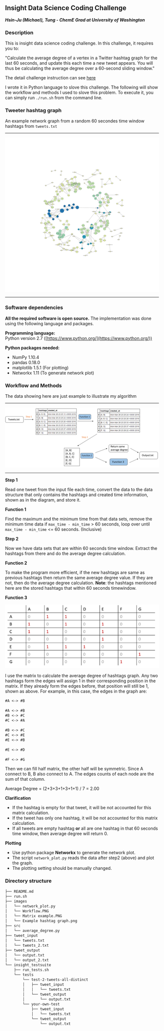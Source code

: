 ## Insight Data Science Coding Challenge
***Hsin-Ju (Michael), Tung - ChemE Grad at University of Washington***

                       
### Description

This is insight data science coding challenge. In this challenge, it requires you to:

"Calculate the average degree of a vertex in a Twitter hashtag graph for the last 60 seconds, and update this each time a new tweet appears.  You will thus be calculating the average degree over a 60-second sliding window."

The detail challenge instruction can see [here][1]

I wrote it in Python language to slove this challenge. The following will show the workflow and methods I used to slove this problem. To execute it, you can simply run `./run.sh` from the command line.



### Tweeter hashtag graph 

An example network graph from a random 60 secondes time window hashtags from `tweets.txt`

----

<img src="images/Example hashtag graph.png">

----


### Software dependencies

**All the required software is open source.**  The implementation was done using the following language and packages.

**Programming language:**   
Python version 2.7  ([https://www.python.org/](https://www.python.org/))

**Python packages needed:**
- NumPy 1.10.4
- pandas 0.18.0
- matplotlib 1.5.1 (For plotting)
- Networkx 1.11 (To generate network plot)



### Workflow and Methods

The data showing here are just example to illustrate my algorithm

----

<img src="images/Workflow.PNG">

----

**Step 1** 

Read one tweet from the input file each time, convert the data to the data structure that only contains the hashtags and created time information, shown as in the diagram, and store it. 

**Function 1** 

Find the maximum and the minimum time from that data sets, remove the minimum time data if `max_time - min_time` > 60 seconds, loop over until `max_time - min_time` <= 60 seconds. (Inclusive)

 **Step 2** 

Now we have data sets that are within 60 seconds time window. Extract the hashtags from there and do the average degree calculation.


**Function 2** 

To make the program more efficient, if the new hashtags are same as previous hashtags then return the same average degree value. If they are not, then do the average degree calculation. 
**Note**: the hashtags mentioned here are the stored hashtags that within 60 seconds timewindow. 


**Function 3**


<img src="images/Matrix example.PNG">

I use the matrix to calculate the average degree of hashtags graph. Any two hashtags form the edges will assign 1 in their corresponding position in the matrix. If they already form the edges before, that position will still be 1, shown as above. For example, in this case, the edges in the graph  are:

```
#A <-> #B

#A <-> #B
#B <-> #C
#C <-> #A

#B <-> #C
#C <-> #E
#E <-> #B

#E <-> #D

#F <-> #G

```
Then we can fill half matrix, the other half will be symmetric. Since A connect to B, B also connect to A. The edges counts of each node are the sum of that column. 

Average Degree = (2+3+3+1+3+1+1) / 7 = 2.00




**Clarification**
- If the hashtag is empty for that tweet, it will be not accounted for this matrix calculation. 
- If the tweet has only one hashtag, it will be not accounted for this matrix calculation.
- If all tweets are empty hashtag **or** all are one hashtag in that 60 seconds time window, then average degree will return 0.


**Plotting**
- Use python package **Networkx** to generate the network plot.
- The script `network_plot.py` reads the data after step2 (above) and plot the graph.
- The plotting setting should be manually changed. 


### Directory structure


	├── README.md 
	├── run.sh
	├── images
	│   └── network_plot.py
	│   └── Workflow.PNG
	│   └── Matrix example.PNG
	│   └── Example hashtag graph.png
	├── src
	│   └── average_degree.py
	├── tweet_input
	│   └── tweets.txt
	│   └── tweets_2.txt
	├── tweet_output
	│   └── output.txt
	│   └── output_2.txt
	└── insight_testsuite
	    ├── run_tests.sh
	    └── tests
	        └── test-2-tweets-all-distinct
	        │   ├── tweet_input
	        │   │   └── tweets.txt
	        │   └── tweet_output
	        │       └── output.txt
	        └── your-own-test
	            ├── tweet_input
	            │   └── tweets.txt
	            └── tweet_output
	                └── output.txt



[1]: https://github.com/hsintmike/InsightDataScience/blob/master/instruction.md "here"